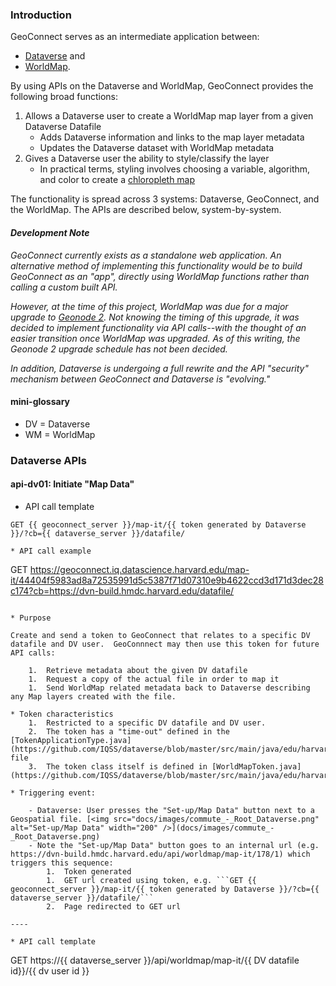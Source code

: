 ### Introduction

GeoConnect serves as an intermediate application between:

- [Dataverse](https://github.com/IQSS/dataverse) and 
- [WorldMap](https://github.com/cga-harvard/cga-worldmap).  

By using APIs on the Dataverse and WorldMap, GeoConnect provides the following broad functions:

1. Allows a Dataverse user to create a WorldMap map layer from a given Dataverse Datafile
    - Adds Dataverse information and links to the map layer metadata
    - Updates the Dataverse dataset with WorldMap metadata
1. Gives a Dataverse user the ability to style/classify the layer
    - In practical terms, styling involves choosing a variable, algorithm, and color to create a [chloropleth map](http://en.wikipedia.org/wiki/Choropleth_map)


The functionality is spread across 3 systems: Dataverse, GeoConnect, and the WorldMap.  The APIs are described below, system-by-system.

#### *Development Note*

*GeoConnect currently exists as a standalone web application.  An alternative method of implementing this functionality would be to build GeoConnect as an "app", directly using WorldMap functions rather than calling a custom built API.*

*However, at the time of this project, WorldMap was due for a major upgrade to [Geonode 2](http://geonode.org/2014/04/geonode-2-0/index.html).  Not knowing the timing of this upgrade, it was decided to implement functionality via API calls--with the thought of an easier transition once WorldMap was upgraded.  As of this writing, the Geonode 2 upgrade schedule has not been decided.*

*In addition, Dataverse is undergoing a full rewrite and the API "security" mechanism between GeoConnect and Dataverse is "evolving."*

#### mini-glossary

- DV = Dataverse
- WM = WorldMap

### Dataverse APIs 

#### api-dv01: Initiate "Map Data"


* API call template
```
GET {{ geoconnect_server }}/map-it/{{ token generated by Dataverse }}/?cb={{ dataverse_server }}/datafile/

* API call example
```
GET https://geoconnect.iq.datascience.harvard.edu/map-it/44404f5983ad8a72535991d5c5387f71d07310e9b4622ccd3d171d3dec28c174?cb=https://dvn-build.hmdc.harvard.edu/datafile/
```

* Purpose

Create and send a token to GeoConnect that relates to a specific DV datafile and DV user.  GeoConnnect may then use this token for future API calls:

    1.  Retrieve metadata about the given DV datafile
    1.  Request a copy of the actual file in order to map it
    1.  Send WorldMap related metadata back to Dataverse describing any Map layers created with the file.

* Token characteristics 
    1.  Restricted to a specific DV datafile and DV user.
    2.  The token has a "time-out" defined in the [TokenApplicationType.java](https://github.com/IQSS/dataverse/blob/master/src/main/java/edu/harvard/iq/dataverse/worldmapauth/TokenApplicationType.java) file
    3.  The token class itself is defined in [WorldMapToken.java](https://github.com/IQSS/dataverse/blob/master/src/main/java/edu/harvard/iq/dataverse/worldmapauth/WorldMapToken.java)

* Triggering event:

    - Dataverse: User presses the "Set-up/Map Data" button next to a Geospatial file. [<img src="docs/images/commute_-_Root_Dataverse.png" alt="Set-up/Map Data" width="200" />](docs/images/commute_-_Root_Dataverse.png)
    - Note the "Set-up/Map Data" button goes to an internal url (e.g. https://dvn-build.hmdc.harvard.edu/api/worldmap/map-it/178/1) which triggers this sequence:
        1.  Token generated 
        1.  GET url created using token, e.g. ```GET {{ geoconnect_server }}/map-it/{{ token generated by Dataverse }}/?cb={{ dataverse_server }}/datafile/```
        2.  Page redirected to GET url
     
----     
     
* API call template
```
GET https://{{ dataverse_server }}/api/worldmap/map-it/{{ DV datafile id}}/{{ dv user id }}
   ```





